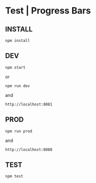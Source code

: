 # Test | Progress Bars

## INSTALL
```
npm install
```

## DEV
```
npm start
```
or
```
npm run dev
```
and
```
http://localhost:8081
```

## PROD
```
npm run prod
```
and
```
http://localhost:8080
```

## TEST
```
npm test
```
